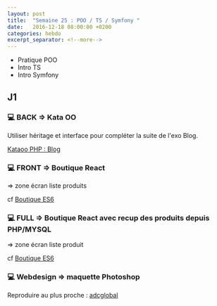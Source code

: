 ```yaml
---
layout: post
title:  "Semaine 25 : POO / TS / Symfony "
date:   2016-12-18 08:00:00 +0200
categories: hebdo 
excerpt_separator: <!--more-->
---
```


- Pratique POO 
- Intro TS
- Intro Symfony

<!--more-->

## J1

### :computer: BACK => Kata OO

Utiliser héritage et interface pour compléter la suite de l'exo Blog.

[Kataoo PHP : Blog](https://github.com/simplyon2/kataoo)

### :computer: FRONT => Boutique React
    
=> zone écran liste produits

cf [Boutique ES6](https://github.com/simplyon2/demo_boutique_es6)

 
### :computer: FULL => Boutique React avec recup des produits depuis PHP/MYSQL
  
=> zone écran liste produit

cf [Boutique ES6](https://github.com/simplyon2/demo_boutique_es6)

### :computer: Webdesign => maquette Photoshop 

Reproduire au plus proche : [adcglobal](http://adcglobal.org/) 

